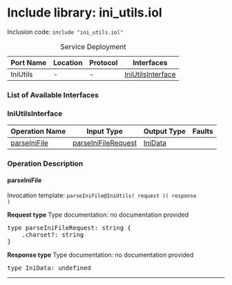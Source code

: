# Include library: ini_utils.iol

Inclusion code: <code>include "ini_utils.iol"</code>

<table>
  <caption>Service Deployment</caption>
  <thead>
    <tr>
      <th>Port Name</th>
      <th>Location</th>
      <th>Protocol</th>
      <th>Interfaces</th>
    </tr>
  </thead>
  <tbody>
    <tr>
      <td>IniUtils</td>
      <td>-</td>
      <td>-</td>
      <td><a href="#IniUtilsInterface">IniUtilsInterface</a></td>
    </tr>
  </tbody>
</table>

<h3>List of Available Interfaces</h3>

<h3 id="IniUtilsInterface">IniUtilsInterface</h3>

<table>
  <thead>
    <tr>
      <th>Operation Name</th>
      <th>Input Type</th>
      <th>Output Type</th>
      <th>Faults</th>
    </tr>
  </thead>
  <tbody>
    <tr>
      <td><a href="#parseIniFile">parseIniFile</a></td>
      <td><a href="#parseIniFileRequest">parseIniFileRequest</a></td>
      <td><a href="#IniData">IniData</a></td>
      <td>
      </td>
    </tr>
  </tbody>
</table>

### Operation Description


<a id="parseIniFile"></a>
#### parseIniFile


Invocation template: <code>parseIniFile@IniUtils( request )( response )</code>

**Request type**
<a id="parseIniFileRequest"></a>
Type documentation: no documentation provided 
<pre>type parseIniFileRequest: string {
	.charset?: string
}</pre>


**Response type**
<a id="IniData"></a>
Type documentation: no documentation provided 
<pre>type IniData: undefined</pre>




---





